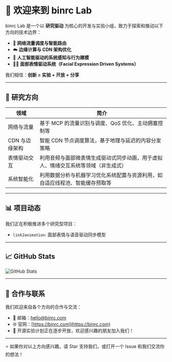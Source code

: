 # 👋 欢迎来到 binrc Lab

binrc Lab 是一个以 **研究驱动** 为核心的开发与实验小组，致力于探索和推动以下方向的技术边界：

- 📡 **网络流量调度与智能路由**
- ☁️ **边缘计算与 CDN 架构优化**
- 🧠 **人工智能驱动的系统感知与行为建模**
- 😶‍🌫️ **面部表情驱动系统（Facial Expression Driven Systems）**

我们相信：**创新 = 实验 + 开放 + 分享**

---

## 🔬 研究方向

| 领域           | 简介                                                                 |
|----------------|----------------------------------------------------------------------|
| 网络与流量      | 基于 MCP 的流量识别与调度、QoS 优化、主动拥塞控制等                             |
| CDN 与边缘架构 | 智能 CDN 节点调度算法，基于地理与延迟的内容分发策略                                 |
| 表情驱动交互    | 利用音频与面部微表情生成驱动式同步动画，用于虚拟人、情绪交互系统等领域（非生成式）    |
| 系统智能化      | 利用数据分析与机器学习优化系统配置与资源利用，如自适应线程池、智能缓存预取等               |

---

## 📊 项目动态

我们正在积极推进多个研究型项目：

- `link2animation`: 面部表情与语音驱动同步模型

---

## 📈 GitHub Stats

![GitHub Stats](https://github-readme-stats.vercel.app/api?username=binrclab&show_icons=true&theme=transparent)

---

## 🤝 合作与联系

我们欢迎来自各个方向的合作与交流：

- 📮 邮箱：hello@binrc.com
- 🌐 官网：[https://binrc.com](https://binrc.com)
- 🧪 开源实验计划正在逐步开放，欢迎感兴趣的朋友加入我们！

---

⭐ 如果你对以上方向感兴趣，请 Star 支持我们，或打开一个 Issue 和我们交流你的想法！
